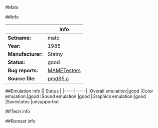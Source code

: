 #Mato

##Info

||Info|
|-----|-----|
|**Setname:**|mato
|**Year:**|1985
|**Manufacturer:**|Statny
|**Status:**|good
|**Bug reports:**|[MAMETesters](http://mametesters.org/view_all_set.php?type=1&temporary=y&search=pmd85.c)
|**Source file:**|[pmd85.c](https://github.com/mamedev/mame/blob/master/src/mess/drivers/pmd85.c)

##Emulation info
|| Status |
|-----|-----|
|Overall emulation:|good
|Color emulation:|good
|Sound emulation:|good
|Graphics emulation:|good
|Savestates:|unsupported

##Tech info

##Romset info

<!--- START OF EDITED COMMENT DO NOT TOUCH TEXT ABOVE-->
